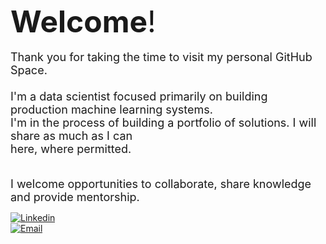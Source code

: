 <font size="8">**Welcome**!</font><br>
<br>
</font>
<font size="4">Thank you for taking the time to visit my personal GitHub Space. <br>
<br>
I'm a data scientist focused primarily on building production machine learning systems.<br>
I'm in the process of building a portfolio of solutions.  I will share as much as I can<br>
here, where permitted.
<br>

<br>
I welcome opportunities to collaborate, share knowledge and provide mentorship. <br>

</font>

[![Linkedin](https://img.shields.io/badge/-LinkedIn-blue?style=flat&logo=Linkedin&logoColor=white)](https://www.linkedin.com/in/danherman/)<br>
[![Email](https://img.shields.io/badge/Email-%23D14836.svg?&style=for-the-badge&logo=Gmail&logoColor=white)](mailto:dan.herman@me.com)


